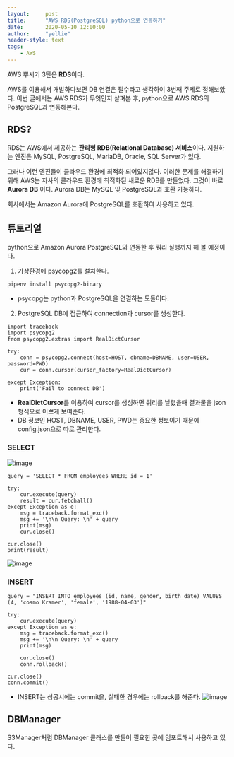 ```yaml
---
layout:     post
title:      "AWS RDS(PostgreSQL) python으로 연동하기"
date:       2020-05-10 12:00:00
author:     "yellie"
header-style: text
tags:
    - AWS
---
```


AWS 뿌시기 3탄은 **RDS**이다.

AWS를 이용해서 개발하다보면 DB 연결은 필수라고 생각하여 3번째 주제로 정해보았다. 이번 글에서는 AWS RDS가 무엇인지 살펴본 후, python으로 AWS RDS의 PostgreSQL과 연동해본다.

## RDS?
RDS는 AWS에서 제공하는 **관리형 RDB(Relational Database) 서비스**이다. 지원하는 엔진은 MySQL, PostgreSQL, MariaDB, Oracle, SQL Server가 있다.

그러나 이런 엔진들이 클라우드 환경에 최적화 되어있지않다. 이러한 문제를 해결하기 위해 AWS는 자사의 클라우드 환경에 최적화된 새로운 RDB를 만들었다. 
그것이 바로 **Aurora DB** 이다. Aurora DB는 MySQL 및 PostgreSQL과 호환 가능하다.

회사에서는 Amazon Aurora에 PostgreSQL를 호환하여 사용하고 있다.

## 튜토리얼
python으로 Amazon Aurora PostgreSQL와 연동한 후 쿼리 실행까지 해 볼 예정이다.

1) 가상환경에 psycopg2를 설치한다.
```
pipenv install psycopg2-binary
```
- psycopg는 python과 PostgreSQL을 연결하는 모듈이다.

2) PostgreSQL DB에 접근하여 connection과 cursor를 생성한다.
```
import traceback
import psycopg2
from psycopg2.extras import RealDictCursor

try:
    conn = psycopg2.connect(host=HOST, dbname=DBNAME, user=USER, password=PWD)
    cur = conn.cursor(cursor_factory=RealDictCursor)
    
except Exception:
    print('Fail to connect DB')
```
- **RealDictCursor**를 이용하여 cursor를 생성하면 쿼리를 날렸을때 결과물을 json 형식으로 이쁘게 보여준다.
- DB 정보인 HOST, DBNAME, USER, PWD는 중요한 정보이기 때문에 config.json으로 따로 관리한다.

### SELECT
![image](https://user-images.githubusercontent.com/49056225/122504573-89e0fe80-d035-11eb-836e-f53e5e212460.png)
```
query = 'SELECT * FROM employees WHERE id = 1'

try:            
    cur.execute(query)            
    result = cur.fetchall()        
except Exception as e:            
    msg = traceback.format_exc()            
    msg += '\n\n Query: \n' + query            
    print(msg)            
    cur.close()
            
cur.close()
print(result)
```
![image](https://user-images.githubusercontent.com/49056225/122504606-99f8de00-d035-11eb-8a9c-7bf5416464aa.png)

### INSERT
```
query = "INSERT INTO employees (id, name, gender, birth_date) VALUES (4, 'cosmo Kramer', 'female', '1988-04-03')"

try:
    cur.execute(query)
except Exception as e:
    msg = traceback.format_exc()
    msg += '\n\n Query: \n' + query
    print(msg)
    
    cur.close()
    conn.rollback()
    
cur.close()        
conn.commit()
```
- INSERT는 성공시에는 commit을, 실패한 경우에는 rollback를 해준다.
![image](https://user-images.githubusercontent.com/49056225/122504727-d298b780-d035-11eb-80c4-08e832a66870.png)

## DBManager
S3Manager처럼 DBManager 클래스를 만들어 필요한 곳에 임포트해서 사용하고 있다.
<script src="https://gist.github.com/seoyeonhwng/1b6b671ef2b83e09ba9fbbf2f4798d5b.js"></script>


